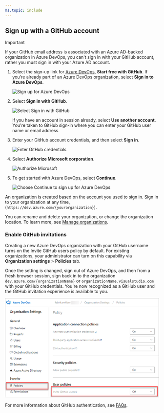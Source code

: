 ```yaml
---
ms.topic: include
---
```


## Sign up with a GitHub account

> [!IMPORTANT]
> If your GitHub email address is associated with an Azure AD-backed organization in Azure DevOps, you can't sign in with your GitHub account, rather you must sign in with your Azure AD account.

1. Select the sign-up link for [Azure DevOps](https://azure.microsoft.com/services/devops/), **Start free with GitHub**. If you're already part of an Azure DevOps organization, select **Sign in to Azure DevOps**.

   ![Sign up for Azure DevOps](/azure/devops/_shared/_img/azure-devops-start-free.png)

2. Select **Sign in with GitHub**.

   ![Select Sign in with GitHub](/azure/devops/_shared/_img/sign-in-github.png)  

   If you have an account in session already, select **Use another account**. You're taken to GitHub sign-in where you can enter your GitHub user name or email address.

3. Enter your GitHub account credentials, and then select **Sign in**.

   ![Enter GitHub credentials](/azure/devops/_shared/_img/enter-github-credentials.png)

4. Select **Authorize Microsoft corporation**.

   ![Authorize Microsoft](/azure/devops/_shared/_img/authorize-Microsoft-corp.png)

5. To get started with Azure DevOps, select **Continue**.

   ![Choose Continue to sign up for Azure DevOps](/azure/devops/_shared/_img/sign-up-azure-devops.png)

An organization is created based on the account you used to sign in. Sign in to your organization at any time, (`https://dev.azure.com/{yourorganization}`).

You can rename and delete your organization, or change the organization location. To learn more, see [Manage organizations](/azure/devops/organizations/accounts/organization-management).

### Enable GitHub invitations

Creating a new Azure DevOps organization with your GitHub username turns on the Invite GitHub users policy by default. For existing organizations, your administrator can turn on this capability via **Organization settings** > **Policies** tab. 

Once the setting is changed, sign out of Azure DevOps, and then from a fresh browser session, sign back in to the organization `dev.azure.com/{organizationName}` or `organizationName.visualstudio.com` with your GitHub credentials. You're now recognized as a GitHub user and the GitHub invitation experience is available to you.

![Invite GitHub users policy ](_img/invite-github-users-policy.png)

For more information about GitHub authentication, see [FAQs](../organizations/security/faq-github-authentication.md).


